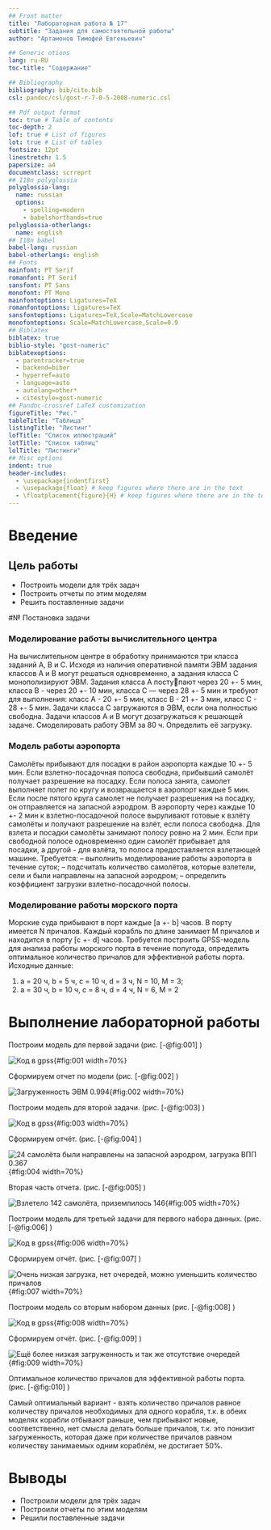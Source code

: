 ```yaml
---
## Front matter
title: "Лабораторная работа № 17"
subtitle: "Задания для самостоятельной работы"
author: "Артамонов Тимофей Евгеньевич"

## Generic otions
lang: ru-RU
toc-title: "Содержание"

## Bibliography
bibliography: bib/cite.bib
csl: pandoc/csl/gost-r-7-0-5-2008-numeric.csl

## Pdf output format
toc: true # Table of contents
toc-depth: 2
lof: true # List of figures
lot: true # List of tables
fontsize: 12pt
linestretch: 1.5
papersize: a4
documentclass: scrreprt
## I18n polyglossia
polyglossia-lang:
  name: russian
  options:
	- spelling=modern
	- babelshorthands=true
polyglossia-otherlangs:
  name: english
## I18n babel
babel-lang: russian
babel-otherlangs: english
## Fonts
mainfont: PT Serif
romanfont: PT Serif
sansfont: PT Sans
monofont: PT Mono
mainfontoptions: Ligatures=TeX
romanfontoptions: Ligatures=TeX
sansfontoptions: Ligatures=TeX,Scale=MatchLowercase
monofontoptions: Scale=MatchLowercase,Scale=0.9
## Biblatex
biblatex: true
biblio-style: "gost-numeric"
biblatexoptions:
  - parentracker=true
  - backend=biber
  - hyperref=auto
  - language=auto
  - autolang=other*
  - citestyle=gost-numeric
## Pandoc-crossref LaTeX customization
figureTitle: "Рис."
tableTitle: "Таблица"
listingTitle: "Листинг"
lofTitle: "Список иллюстраций"
lotTitle: "Список таблиц"
lolTitle: "Листинги"
## Misc options
indent: true
header-includes:
  - \usepackage{indentfirst}
  - \usepackage{float} # keep figures where there are in the text
  - \floatplacement{figure}{H} # keep figures where there are in the text
---
```



# Введение

## Цель работы

- Построить модели для трёх задач
- Построить отчеты по этим моделям
- Решить поставленные задачи

#№ Постановка задачи

### Моделирование работы вычислительного центра

На вычислительном центре в обработку принимаются три класса заданий А, В и С. Исходя из наличия оперативной памяти ЭВМ задания классов А и В могут решаться одновременно, а задания класса С монополизируют ЭВМ. Задания класса А поступают через 20 +- 5 мин, класса В - через 20 +- 10 мин, класса С — через 28 +- 5 мин и требуют для выполнения: 
класс А - 20 +- 5 мин, класс В - 21 +- 3 мин, класс С - 28 +- 5 мин. Задачи класса С загружаются в ЭВМ, если она полностью свободна.
Задачи классов А и В могут дозагружаться к решающей задаче. Смоделировать работу ЭВМ за 80 ч. Определить её загрузку.

### Модель работы аэропорта

Самолёты прибывают для посадки в район аэропорта каждые 10 +- 5 мин. Если взлетно-посадочная полоса свободна, прибывший самолёт получает разрешение на посадку. 
Если полоса занята, самолет выполняет полет по кругу и возвращается в аэропорт каждые 5 мин. Если после пятого круга самолет не получает разрешения
на посадку, он отправляется на запасной аэродром. В аэропорту через каждые 10 +- 2 мин к взлетно-посадочной полосе выруливают готовые к взлёту самолёты и получают разрешение на взлёт, если полоса свободна. Для взлета и посадки самолёты занимают полосу ровно на 2 мин. Если при свободной полосе одновременно один самолёт прибывает для посадки, а другой - для взлёта, то полоса предоставляется взлетающей машине.
Требуется:
– выполнить моделирование работы аэропорта в течение суток;
– подсчитать количество самолётов, которые взлетели, сели и были направлены на
запасной аэродром;
– определить коэффициент загрузки взлетно-посадочной полосы.

### Моделирование работы морского порта

Морские суда прибывают в порт каждые [a +- b] часов. В порту имеется N причалов. Каждый корабль по длине занимает M причалов и находится в порту [c +- d] часов.
Требуется построить GPSS-модель для анализа работы морского порта в течение полугода, определить оптимальное количество причалов для эффективной работы порта.
Исходные данные:
1) a = 20 ч, b = 5 ч, c = 10 ч, d = 3 ч, N = 10, M = 3;
2) a = 30 ч, b = 10 ч, c = 8 ч, d = 4 ч, N = 6, M = 2

# Выполнение лабораторной работы

Построим модель для первой задачи (рис. [-@fig:001] )

![Код в gpss](image/1.PNG){#fig:001 width=70%}

Сформируем отчет по модели (рис. [-@fig:002] )

![Загруженность ЭВМ 0.994](image/2.PNG){#fig:002 width=70%}

Построим модель для второй задачи. (рис. [-@fig:003] )

![Код в gpss](image/3.PNG){#fig:003 width=70%}

Сформируем отчёт. (рис. [-@fig:004] )

![24 самолёта были направлены на запасной аэродром, загрузка ВПП 0.367](image/4.PNG){#fig:004 width=70%}

Вторая часть отчета. (рис. [-@fig:005] )

![Взлетело 142 самолёта, приземлилось 146](image/5.PNG){#fig:005 width=70%}

Построим модель для третьей задачи для первого набора данных. (рис. [-@fig:006] )

![Код в gpss](image/6.PNG){#fig:006 width=70%}

Сформируем отчёт. (рис. [-@fig:007] )

![Очень низкая загрузка, нет очередей, можно уменьшить количество причалов](image/7.PNG){#fig:007 width=70%}

Построим модель со вторым набором данных (рис. [-@fig:008] )

![Код в gpss](image/8.PNG){#fig:008 width=70%}

Сформируем отчёт. (рис. [-@fig:009] )

![Ещё более низкая загруженность и так же отсутствие очередей](image/9.PNG){#fig:009 width=70%}

Оптимальное количество причалов для эффективной работы порта. (рис. [-@fig:010] )

Самый оптимальный вариант - взять количество причалов равное количеству причалов необходимых для одного корабля, т.к. в обеих моделях корабли отбывают раньше, чем прибывают новые, соответственно, нет смысла делать больше причалов, т.к. это понизит загруженность, которая даже при количестве причалов равном количеству занимаемых одним кораблём, не достигает 50%.

# Выводы

- Построили модели для трёх задач
- Построили отчеты по этим моделям
- Решили поставленные задачи
